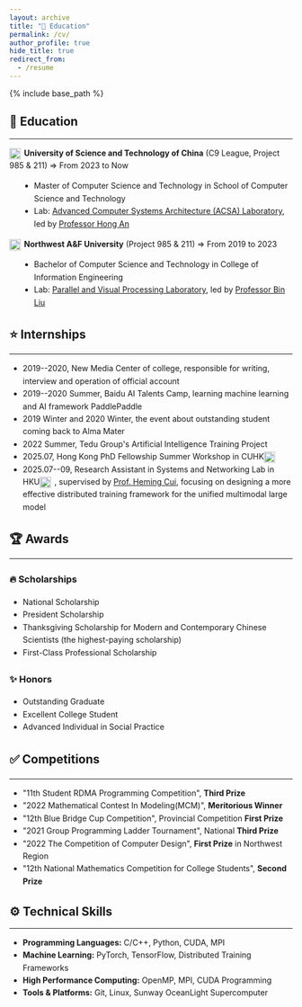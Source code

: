 ```yaml
---
layout: archive
title: "📖 Education"
permalink: /cv/
author_profile: true
hide_title: true
redirect_from:
  - /resume
---
```


{% include base_path %}

<h2>📖 Education</h2>

---

<div style="font-family: -apple-system, BlinkMacSystemFont, 'Segoe UI', Roboto, 'Helvetica Neue', Arial, sans-serif; line-height: 1.6;">


<strong><img src="http://zhuxy-USTC.github.io/images/ustc_logo2_01.jpg" style="width:20px; vertical-align:middle; margin-right:6px;">University of Science and Technology of China</strong> (C9 League, Project 985 & 211) ⇒ From 2023 to Now<br>
<ul style="list-style-type: disc; margin-left: 20px;">
    <li>Master of Computer Science and Technology in School of Computer Science and Technology</li>
    <!-- <li>GPA: 90 (3.87/4.3)</li> -->
    <li>Lab: <a href="https://acsa.ustc.edu.cn/">Advanced Computer Systems Architecture (ACSA) Laboratory</a>, led by <a href="https://cs.ustc.edu.cn/2020/0426/c23235a460072/page.htm">Professor Hong An</a></li>
</ul>


<strong><img src="http://zhuxy-USTC.github.io/images/nwafu-circle_01.jpg" style="width:20px; vertical-align:middle; margin-right:6px;">Northwest A&F University</strong> (Project 985 & 211) ⇒ From 2019 to 2023<br>
<ul style="list-style-type: disc; margin-left: 20px;">
    <li>Bachelor of Computer Science and Technology in College of Information Engineering</li>
    <!-- <li>GPA: 90.5 (3.77/4.0), Rank: 2 / 132</li> -->
    <li>Lab: <a href="https://acsa.ustc.edu.cn/">Parallel and Visual Processing Laboratory</a>, led by <a href="https://cie.nwsuaf.edu.cn/szdw/js/2014110093/index.htm">Professor Bin Liu</a></li>
</ul>

</div>



<div style="font-family: -apple-system, BlinkMacSystemFont, 'Segoe UI', Roboto, 'Helvetica Neue', Arial, sans-serif; line-height: 1.6;">

<h2>⭐ Internships</h2>

<hr>

<ul>
    <li>2019--2020, New Media Center of college, responsible for writing, interview and operation of official account</li>
    <li>2019--2020 Summer, Baidu AI Talents Camp, learning machine learning and AI framework PaddlePaddle</li>
    <li>2019 Winter and 2020 Winter, the event about outstanding student coming back to Alma Mater</li>
    <li>2022 Summer, Tedu Group's Artificial Intelligence Training Project</li>
    <!-- <li>2024.11, Huawei Kunpeng and Ascend Science, Technology and Education Innovation Excellence Center Special Training Camp</li> -->
    <li>2025.07, Hong Kong PhD Fellowship Summer Workshop in CUHK<img src="http://zhuxy-USTC.github.io/images/CUHK_logo_01.jpg" style="width:20px; height:20px; object-fit:contain; vertical-align:middle; margin-right:6px;"> </li>
    <li>2025.07--09, Research Assistant in Systems and Networking Lab in HKU<img src="http://zhuxy-USTC.github.io/images/hku-logo-eps_01.jpg" style="width:20px; height:20px; object-fit:contain; vertical-align:middle; margin-right:6px;">, supervised by <a href="https://i.cs.hku.hk/~heming/">Prof. Heming Cui</a>,
focusing on designing a more effective distributed training framework for the unified multimodal
large model </li>
</ul>
</div>


<div style="font-family: -apple-system, BlinkMacSystemFont, 'Segoe UI', Roboto, 'Helvetica Neue', Arial, sans-serif; line-height: 1.6;">

<h2>🏆 Awards</h2>
<hr>
<h3>🔥 Scholarships</h3>
<ul>
    <li>National Scholarship</li>
    <li>President Scholarship</li>
    <li>Thanksgiving Scholarship for Modern and Contemporary Chinese Scientists (the highest-paying scholarship)</li>
    <li>First-Class Professional Scholarship</li>
</ul>
<h3>✨ Honors</h3>
<ul>
    <li>Outstanding Graduate</li>
    <li>Excellent College Student</li>
    <li>Advanced Individual in Social Practice</li>
</ul>
</div>


<div style="font-family: -apple-system, BlinkMacSystemFont, 'Segoe UI', Roboto, 'Helvetica Neue', Arial, sans-serif; line-height: 1.6;">

<h2>✅ Competitions</h2>
<hr>
<ul>
    <li>"11th Student RDMA Programming Competition", <b>Third Prize</b> </li>
    <li>"2022 Mathematical Contest In Modeling(MCM)", <b>Meritorious Winner</b></li>
    <li>"12th Blue Bridge Cup Competition", Provincial Competition <b>First Prize</b></li>
    <li>"2021 Group Programming Ladder Tournament", National <b>Third Prize</b></li>
    <li>"2022 The Competition of Computer Design", <b>First Prize</b> in Northwest Region</li>
    <li>"12th National Mathematics Competition for College Students", <b>Second Prize</b></li>
</ul>
</div>


<h2> ⚙️ Technical Skills</h2>
<hr>
<div style="font-family: -apple-system, BlinkMacSystemFont, 'Segoe UI', Roboto, 'Helvetica Neue', Arial, sans-serif; line-height: 1.6;">
<ul>
    <li><strong>Programming Languages:</strong> C/C++, Python, CUDA, MPI</li>
    <li><strong>Machine Learning:</strong> PyTorch, TensorFlow, Distributed Training Frameworks</li>
    <li><strong>High Performance Computing:</strong> OpenMP, MPI, CUDA Programming</li>
    <li><strong>Tools & Platforms:</strong> Git, Linux, Sunway OceanLight Supercomputer</li>
</ul>
</div>
